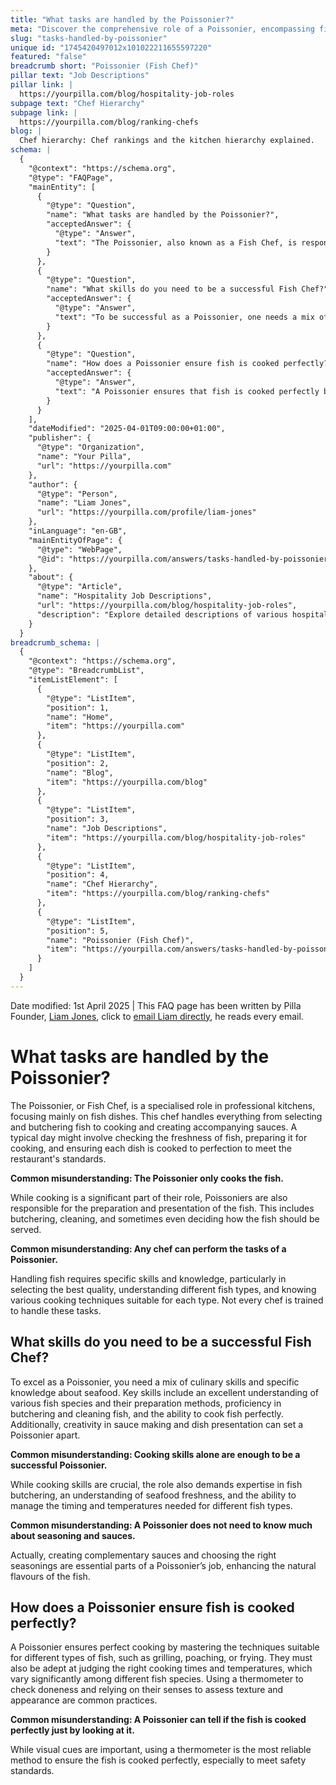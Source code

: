 ```yaml
---
title: "What tasks are handled by the Poissonier?"
meta: "Discover the comprehensive role of a Poissonier, encompassing fish selection, butchering, cooking techniques, and perfecting sauces for exquisite fish dishes."
slug: "tasks-handled-by-poissonier"
unique id: "1745420497012x101022211655597220"
featured: "false"
breadcrumb short: "Poissonier (Fish Chef)"
pillar text: "Job Descriptions"
pillar link: |
  https://yourpilla.com/blog/hospitality-job-roles
subpage text: "Chef Hierarchy"
subpage link: |
  https://yourpilla.com/blog/ranking-chefs
blog: |
  Chef hierarchy: Chef rankings and the kitchen hierarchy explained.
schema: |
  {
    "@context": "https://schema.org",
    "@type": "FAQPage",
    "mainEntity": [
      {
        "@type": "Question",
        "name": "What tasks are handled by the Poissonier?",
        "acceptedAnswer": {
          "@type": "Answer",
          "text": "The Poissonier, also known as a Fish Chef, is responsible for a variety of tasks in professional kitchens, centred around fish dishes. Their duties include selecting and butchering fish, and preparing and cooking fish to the restaurant's standards. They also create sauces that complement fish dishes, while ensuring preparation and presentation maintain high quality."
        }
      },
      {
        "@type": "Question",
        "name": "What skills do you need to be a successful Fish Chef?",
        "acceptedAnswer": {
          "@type": "Answer",
          "text": "To be successful as a Poissonier, one needs a mix of culinary skills specific to seafood. Key skills include an extensive understanding of various fish species and their preparation methods, proficiency in butchering and cleaning fish, expertise in cooking fish perfectly, and creativity in sauce making and dish presentation."
        }
      },
      {
        "@type": "Question",
        "name": "How does a Poissonier ensure fish is cooked perfectly?",
        "acceptedAnswer": {
          "@type": "Answer",
          "text": "A Poissonier ensures that fish is cooked perfectly by mastering various cooking techniques suitable for different types of fish, such as grilling, poaching, or frying. They use a thermometer to ascertain correct doneness and rely on their senses to evaluate the texture and appearance, ensuring that each fish dish meets both safety and quality standards."
        }
      }
    ],
    "dateModified": "2025-04-01T09:00:00+01:00",
    "publisher": {
      "@type": "Organization",
      "name": "Your Pilla",
      "url": "https://yourpilla.com"
    },
    "author": {
      "@type": "Person",
      "name": "Liam Jones",
      "url": "https://yourpilla.com/profile/liam-jones"
    },
    "inLanguage": "en-GB",
    "mainEntityOfPage": {
      "@type": "WebPage",
      "@id": "https://yourpilla.com/answers/tasks-handled-by-poissonier"
    },
    "about": {
      "@type": "Article",
      "name": "Hospitality Job Descriptions",
      "url": "https://yourpilla.com/blog/hospitality-job-roles",
      "description": "Explore detailed descriptions of various hospitality roles including the duties and qualifications needed for each position."
    }
  }
breadcrumb_schema: |
  {
    "@context": "https://schema.org",
    "@type": "BreadcrumbList",
    "itemListElement": [
      {
        "@type": "ListItem",
        "position": 1,
        "name": "Home",
        "item": "https://yourpilla.com"
      },
      {
        "@type": "ListItem",
        "position": 2,
        "name": "Blog",
        "item": "https://yourpilla.com/blog"
      },
      {
        "@type": "ListItem",
        "position": 3,
        "name": "Job Descriptions",
        "item": "https://yourpilla.com/blog/hospitality-job-roles"
      },
      {
        "@type": "ListItem",
        "position": 4,
        "name": "Chef Hierarchy",
        "item": "https://yourpilla.com/blog/ranking-chefs"
      },
      {
        "@type": "ListItem",
        "position": 5,
        "name": "Poissonier (Fish Chef)",
        "item": "https://yourpilla.com/answers/tasks-handled-by-poissonier"
      }
    ]
  }
---
```


Date modified: 1st April 2025 | This FAQ page has been written by Pilla Founder, [Liam Jones](https://yourpilla.com/profile/liam-jones), click to [email Liam directly](https://mailto:liam@yourpilla.com), he reads every email.

# What tasks are handled by the Poissonier?

The Poissonier, or Fish Chef, is a specialised role in professional kitchens, focusing mainly on fish dishes. This chef handles everything from selecting and butchering fish to cooking and creating accompanying sauces. A typical day might involve checking the freshness of fish, preparing it for cooking, and ensuring each dish is cooked to perfection to meet the restaurant's standards.

**Common misunderstanding: The Poissonier only cooks the fish.**

While cooking is a significant part of their role, Poissoniers are also responsible for the preparation and presentation of the fish. This includes butchering, cleaning, and sometimes even deciding how the fish should be served.

**Common misunderstanding: Any chef can perform the tasks of a Poissonier.**

Handling fish requires specific skills and knowledge, particularly in selecting the best quality, understanding different fish types, and knowing various cooking techniques suitable for each type. Not every chef is trained to handle these tasks.

## What skills do you need to be a successful Fish Chef?

To excel as a Poissonier, you need a mix of culinary skills and specific knowledge about seafood. Key skills include an excellent understanding of various fish species and their preparation methods, proficiency in butchering and cleaning fish, and the ability to cook fish perfectly. Additionally, creativity in sauce making and dish presentation can set a Poissonier apart.

**Common misunderstanding: Cooking skills alone are enough to be a successful Poissonier.**

While cooking skills are crucial, the role also demands expertise in fish butchering, an understanding of seafood freshness, and the ability to manage the timing and temperatures needed for different fish types.

**Common misunderstanding: A Poissonier does not need to know much about seasoning and sauces.**

Actually, creating complementary sauces and choosing the right seasonings are essential parts of a Poissonier’s job, enhancing the natural flavours of the fish.

## How does a Poissonier ensure fish is cooked perfectly?

A Poissonier ensures perfect cooking by mastering the techniques suitable for different types of fish, such as grilling, poaching, or frying. They must also be adept at judging the right cooking times and temperatures, which vary significantly among different fish species. Using a thermometer to check doneness and relying on their senses to assess texture and appearance are common practices.

**Common misunderstanding: A Poissonier can tell if the fish is cooked perfectly just by looking at it.**

While visual cues are important, using a thermometer is the most reliable method to ensure the fish is cooked perfectly, especially to meet safety standards.